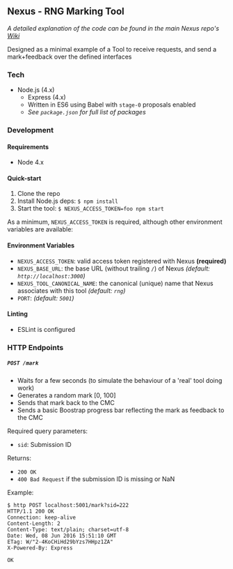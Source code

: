 ## Nexus - RNG Marking Tool
_A detailed explanation of the code can be found in the main Nexus repo's [Wiki](https://github.kcl.ac.uk/sam/nexus/wiki)_

Designed as a minimal example of a Tool to receive requests, and send a mark+feedback over the defined interfaces

### Tech
- Node.js (4.x)
  - Express (4.x)
  - Written in ES6 using Babel with `stage-0` proposals enabled
  - _See `package.json` for full list of packages_

### Development
#### Requirements
- Node 4.x

#### Quick-start
1. Clone the repo
2. Install Node.js deps: `$ npm install`
3. Start the tool: `$ NEXUS_ACCESS_TOKEN=foo npm start`

As a minimum, `NEXUS_ACCESS_TOKEN` is required, although other environment variables are available:

#### Environment Variables
- `NEXUS_ACCESS_TOKEN`: valid access token registered with Nexus **(required)**
- `NEXUS_BASE_URL`: the base URL (without trailing `/`) of Nexus  _(default: `http://localhost:3000`)_
- `NEXUS_TOOL_CANONICAL_NAME`: the canonical (unique) name that Nexus associates with this tool _(default: `rng`)_
- `PORT`: _(default: `5001`)_

#### Linting
- ESLint is configured

### HTTP Endpoints
##### `POST /mark`
- Waits for a few seconds (to simulate the behaviour of a 'real' tool doing work)
- Generates a random mark [0, 100]
- Sends that mark back to the CMC
- Sends a basic Boostrap progress bar reflecting the mark as feedback to the CMC

Required query parameters:
- `sid`: Submission ID

Returns:
- `200 OK`
- `400 Bad Request` if the submission ID is missing or NaN

Example:

```
$ http POST localhost:5001/mark?sid=222                                   
HTTP/1.1 200 OK
Connection: keep-alive
Content-Length: 2
Content-Type: text/plain; charset=utf-8
Date: Wed, 08 Jun 2016 15:51:10 GMT
ETag: W/"2-4KoCHiHd29bYzs7HHpz1ZA"
X-Powered-By: Express

OK
```

